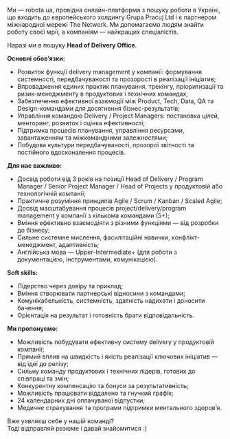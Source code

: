 Ми — robota.ua, провідна онлайн-платформа з пошуку роботи в Україні, що
входить до європейського холдингу Grupa Pracuj Ltd і є партнером міжнародної
мережі The Network. Ми допомагаємо людям знайти роботу своєї мрії, а компаніям
— найкращих спеціалістів.

Наразі ми в пошуку **Head of Delivery Office**.

**Основні обов’язки:**

  * Розвиток функції delivery management у компанії: формування системності, передбачуваності та прозорості в реалізації ініціатив;
  * Впровадження єдиних практик планування, трекінгу, пріоритизації та ризик-менеджменту в продуктових і технічних командах;
  * Забезпечення ефективної взаємодії між Product, Tech, Data, QA та Design-командами для досягнення бізнес-результатів;
  * Управління командою Delivery / Project Managers: постановка цілей, менторинг, розвиток і оцінка ефективності;
  * Підтримка процесів планування, управління ресурсами, завантаженням та міжкомандними залежностями;
  * Побудова культури передбачуваності, прозорої звітності та постійного вдосконалення процесів.

**Для нас важливо:**

  * Досвід роботи від 3 років на позиції Head of Delivery / Program Manager / Senior Project Manager / Head of Projects у продуктовій або технологічній компанії;
  * Практичне розуміння принципів Agile / Scrum / Kanban / Scaled Agile;
  * Досвід масштабування процесів project/delivery/program management у компанії з кількома командами (5+);
  * Вміння ефективно взаємодіяти з різними функціями — від розробки до бізнесу;
  * Сильне системне мислення, фасилітаційні навички, конфлікт-менеджмент, адаптивність;
  * Англійська мова — Upper-Intermediate+ (для роботи з документацією, інструментами, комунікацією).

**Soft skills:**

  * Лідерство через довіру та приклад;
  * Вміння створювати партнерські відносини з командами;
  * Комунікабельність, системність, здатність надихати і доносити бачення;
  * Орієнтація на результат і готовність брати відповідальність.

**Ми пропонуємо:**

  * Можливість побудувати ефективну систему delivery у продуктовій компанії;
  * Прямий вплив на швидкість і якість реалізації ключових ініціатив — від ідеї до релізу;
  * Сильну команду продуктових і технічних лідерів, готових до співпраці та змін;
  * Конкурентну компенсацію та бонуси за результативність;
  * Можливість працювати віддалено та гнучкий графік;
  * 24 календарних дні оплачуваної відпустки;
  * Медичне страхування та програми підтримки ментального здоров’я.

Вже уявляєш себе у нашій команді?  
Тоді відправляй резюме і давай знайомитися :)